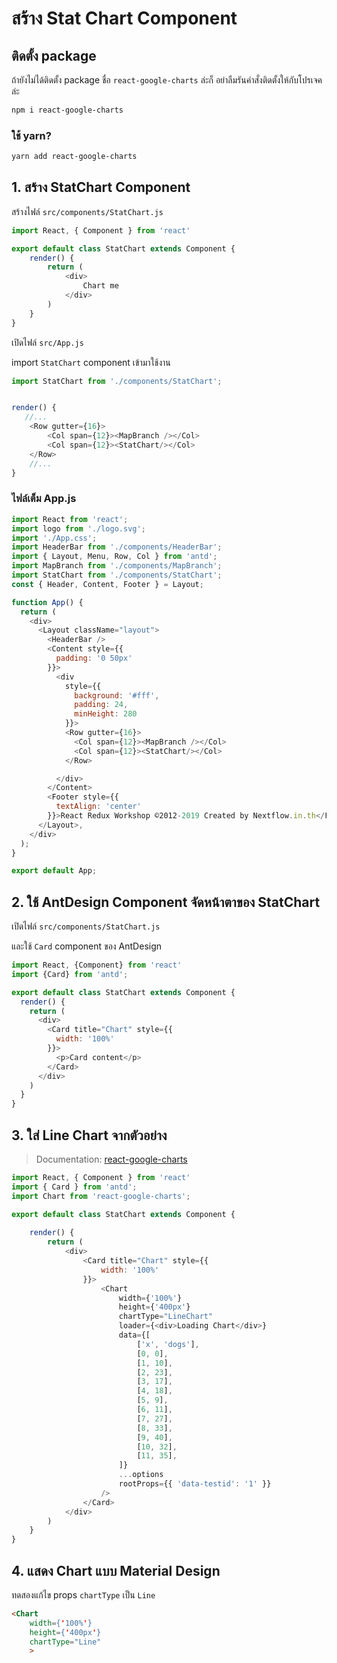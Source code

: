 
# สร้าง Stat Chart Component

## ติดตั้ง package 

ถ้ายังไม่ได้ติดตั้ง package ชื่อ `react-google-charts` ล่ะก็ อย่าลืมรันคำสั่งติดตั้งให้กับโปรเจคล่ะ 

```bash
npm i react-google-charts
```

### ใช้ yarn?

```bash
yarn add react-google-charts
```

## 1. สร้าง StatChart Component

สร้างไฟล์ `src/components/StatChart.js`

```js
import React, { Component } from 'react'

export default class StatChart extends Component {
    render() {
        return (
            <div>
                Chart me
            </div>
        )
    }
}
```

เปิดไฟล์ `src/App.js`

import `StatChart` component เข้ามาใช้งาน

```js
import StatChart from './components/StatChart';


render() {
   //...
    <Row gutter={16}>
        <Col span={12}><MapBranch /></Col>
        <Col span={12}><StatChart/></Col>
    </Row>
    //...
}
```

### ไฟล์เต็ม App.js

```js
import React from 'react';
import logo from './logo.svg';
import './App.css';
import HeaderBar from './components/HeaderBar';
import { Layout, Menu, Row, Col } from 'antd';
import MapBranch from './components/MapBranch';
import StatChart from './components/StatChart';
const { Header, Content, Footer } = Layout;

function App() {
  return (
    <div>
      <Layout className="layout">
        <HeaderBar />
        <Content style={{
          padding: '0 50px'
        }}>
          <div
            style={{
              background: '#fff',
              padding: 24,
              minHeight: 280
            }}>
            <Row gutter={16}>
              <Col span={12}><MapBranch /></Col>
              <Col span={12}><StatChart/></Col>
            </Row>

          </div>
        </Content>
        <Footer style={{
          textAlign: 'center'
        }}>React Redux Workshop ©2012-2019 Created by Nextflow.in.th</Footer>
      </Layout>,
    </div>
  );
}

export default App;

```

## 2. ใช้ AntDesign Component จัดหน้าตาของ StatChart

เปิดไฟล์ `src/components/StatChart.js`

และใช้ `Card` component ของ AntDesign 

```js
import React, {Component} from 'react'
import {Card} from 'antd';

export default class StatChart extends Component {
  render() {
    return (
      <div>
        <Card title="Chart" style={{
          width: '100%'
        }}>
          <p>Card content</p>
        </Card>
      </div>
    )
  }
}
```

## 3. ใส่ Line Chart จากตัวอย่าง

> Documentation: [react-google-charts](https://react-google-charts.com/)

```js
import React, { Component } from 'react'
import { Card } from 'antd';
import Chart from 'react-google-charts';

export default class StatChart extends Component {
  
    render() {
        return (
            <div>
                <Card title="Chart" style={{
                    width: '100%'
                }}>
                    <Chart
                        width={'100%'}
                        height={'400px'}
                        chartType="LineChart"
                        loader={<div>Loading Chart</div>}
                        data={[
                            ['x', 'dogs'],
                            [0, 0],
                            [1, 10],
                            [2, 23],
                            [3, 17],
                            [4, 18],
                            [5, 9],
                            [6, 11],
                            [7, 27],
                            [8, 33],
                            [9, 40],
                            [10, 32],
                            [11, 35],
                        ]}
                        ...options
                        rootProps={{ 'data-testid': '1' }}
                    />
                </Card>
            </div>
        )
    }
}
```

## 4. แสดง Chart แบบ Material Design

ทดสองแก้ไข props `chartType` เป็น `Line`

```html
<Chart
    width={'100%'}
    height={'400px'}
    chartType="Line"
    >
```